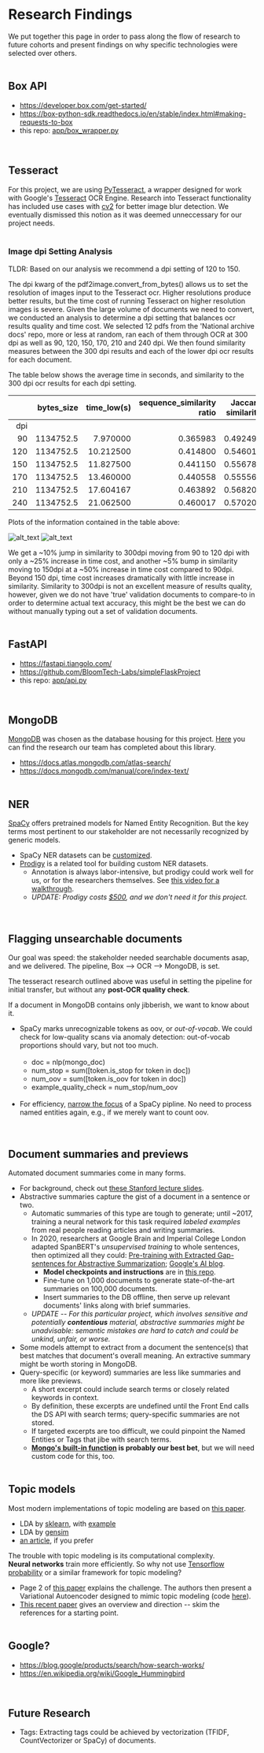 # Research Findings
We put together this page in order to pass along the flow of research to future cohorts and present findings on why specific technologies were selected over others.
<br><br>


## Box API
- <https://developer.box.com/get-started/><br>
- <https://box-python-sdk.readthedocs.io/en/stable/index.html#making-requests-to-box><br>
- this repo: [app/box_wrapper.py](https://github.com/BloomTech-Labs/human-rights-first-docdb-ds/blob/main/app/box_wrapper.py)<br>
<br>


## Tesseract
For this project, we are using [PyTesseract](https://pypi.org/project/pytesseract/), a wrapper designed for work with Google's [Tesseract](https://opensource.google/projects/tesseract) OCR Engine. Research into Tesseract functionality has included use cases with [cv2](https://www.pyimagesearch.com/2017/07/10/using-tesseract-ocr-python/) for better image blur detection. We eventually dismissed this notion as it was deemed unneccessary for our project needs.
<br><br>
### Image dpi Setting Analysis
TLDR: Based on our analysis we recommend a dpi setting of 120 to 150.

The dpi kwarg of the pdf2image.convert_from_bytes() allows us to set the resolution of images input to the Tesseract ocr. Higher resolutions produce better results, but the time cost of running Tesseract on higher resolution images is severe. Given the large volume of documents we need to convert, we conducted an analysis to determine a dpi setting that balances ocr results quality and time cost. We selected 12 pdfs from the 'National archive docs' repo, more or less at random, ran each of them through OCR at 300 dpi as well as 90, 120, 150, 170, 210 and 240 dpi. We then found similarity measures between the 300 dpi results and each of the lower dpi ocr results for each document.

The table below shows the average time in seconds, and similarity to the 300 dpi ocr results for each dpi setting.

|     | bytes_size | time_low(s) | sequence_similarity ratio | Jaccard similarity |
|----:|-----------:|------------:|--------------------------:|-------------------:|
| dpi |            |             |                           |                    |
|  90 | 1134752.5  | 7.970000    | 0.365983                  | 0.492492           |
| 120 | 1134752.5  | 10.212500   | 0.414800                  | 0.546017           |
| 150 | 1134752.5  | 11.827500   | 0.441150                  | 0.556783           |
| 170 | 1134752.5  | 13.460000   | 0.440558                  | 0.555567           |
| 210 | 1134752.5  | 17.604167   | 0.463892                  | 0.568200           |
| 240 | 1134752.5  | 21.062500   | 0.460017                  | 0.570200           |

Plots of the information contained in the table above:

![alt_text](./dpi_imgs/seq.png)
![alt_text](./dpi_imgs/jaccard.png)

We get a ~10% jump in similarity to 300dpi moving from 90 to 120 dpi with only a ~25% increase in time cost, and another ~5% bump in similarity moving to 150dpi at a ~50% increase in time cost compared to 90dpi. Beyond 150 dpi, time cost increases dramatically with little increase in similarity. Similarity to 300dpi is not an excellent measure of results quality, however, given we do not have 'true' validation documents to compare-to in order to determine actual text accuracy, this might be the best we can do without manually typing out a set of validation documents.
<br><br>


## FastAPI
- <https://fastapi.tiangolo.com/><br>
- <https://github.com/BloomTech-Labs/simpleFlaskProject><br>
- this repo: [app/api.py](https://github.com/BloomTech-Labs/human-rights-first-docdb-ds/blob/main/app/api.py)<br>
<br>

## MongoDB
[MongoDB](https://www.mongodb.com/) was chosen as the database housing for this project. [Here](https://github.com/BloomTech-Labs/human-rights-first-docdb-ds/blob/main/assets/mongo_population_research.md) you can find the research our team has completed about this library.<br>
  - <https://docs.atlas.mongodb.com/atlas-search/>
  - <https://docs.mongodb.com/manual/core/index-text/>
<br><br>


## NER
[SpaCy](https://spacy.io/) offers pretrained models for Named Entity Recognition. But the key terms most pertinent to our stakeholder are not necessarily recognized by generic models.
  - SpaCy NER datasets can be [customized](https://spacy.io/usage/linguistic-features#setting-entities).
- [Prodigy](https://prodi.gy/) is a related tool for building custom NER datasets.
  - Annotation is always labor-intensive, but prodigy could work well for us, or for the researchers themselves. See [this video for a walkthrough](https://www.youtube.com/watch?v=59BKHO_xBPA).
  - *UPDATE: Prodigy costs [$500](https://prodi.gy/buy), and we don't need it for this project.*
<br><br><br>

## Flagging unsearchable documents
Our goal was speed: the stakeholder needed searchable documents asap, and we delivered. The pipeline, Box --> OCR --> MongoDB, is set.

The tesseract research outlined above was useful in setting the pipeline for initial transfer, but without any **post-OCR quality check**.

If a document in MongoDB contains only jibberish, we want to know about it.
  - SpaCy marks unrecognizable tokens as oov, or *out-of-vocab*. We could check for low-quality scans via anomaly detection: out-of-vocab proportions should vary, but not too much.<br><br>
    - doc = nlp(mongo_doc)
    - num_stop = sum([token.is_stop for token in doc])
    - num_oov = sum([token.is_oov for token in doc])
    - example_quality_check = num_stop/num_oov <br><br>
  - For efficiency, [narrow the focus](https://spacy.io/usage/processing-pipelines#disabling) of a SpaCy pipline. No need to process named entities again, e.g., if we merely want to count oov.
<br><br><br>


## Document summaries and previews
Automated document summaries come in many forms.
- For background, check out [these Stanford lecture slides](http://web.stanford.edu/class/cs276b/handouts/lecture14.pdf).
- Abstractive summaries capture the gist of a document in a sentence or two.
  - Automatic summaries of this type are tough to generate; until ~2017, training a neural network for this task required *labeled examples* from real people reading articles and writing summaries.
  - In 2020, researchers at Google Brain and Imperial College London adapted SpanBERT's *unsupervised training* to whole sentences, then optimized all they could: [Pre-training with Extracted Gap-sentences for Abstractive Summarization](https://arxiv.org/pdf/1912.08777.pdf); [Google's AI blog](https://ai.googleblog.com/2020/06/pegasus-state-of-art-model-for.html).
    - **Model checkpoints and instructions** are in [this repo](https://github.com/google-research/pegasus).
    - Fine-tune on 1,000 documents to generate state-of-the-art summaries on 100,000 documents.
    - Insert summaries to the DB offline, then serve up relevant documents' links along with brief summaries.
  - *UPDATE -- For this particular project, which involves sensitive and potentially **contentious** material, abstractive summaries might be unadvisable: semantic mistakes are hard to catch and could be unkind, unfair, or worse.*
- Some models attempt to extract from a document the sentence(s) that best matches that document's overall meaning. An extractive summary might be worth storing in MongoDB.
- Query-specific (or keyword) summaries are less like summaries and more like previews.
  - A short excerpt could include search terms or closely related keywords in context.
  - By definition, these excerpts are undefined until the Front End calls the DS API with search terms; query-specific summaries are not stored.
  - If targeted excerpts are too difficult, we could pinpoint the Named Entities or Tags that jibe with search terms.
  - **[Mongo's built-in function](https://docs.atlas.mongodb.com/reference/atlas-search/highlighting/#std-label-highlight-ref) is probably our best bet**, but we will need custom code for this, too.
<br><br>

## Topic models
Most modern implementations of topic modeling are based on [this paper](https://www.researchgate.net/publication/221618332_Online_Learning_for_Latent_Dirichlet_Allocation).
- LDA by [sklearn](https://scikit-learn.org/stable/modules/generated/sklearn.decomposition.LatentDirichletAllocation.html), with [example](https://scikit-learn.org/stable/auto_examples/applications/plot_topics_extraction_with_nmf_lda.html#sphx-glr-auto-examples-applications-plot-topics-extraction-with-nmf-lda-py)
- LDA by [gensim](https://radimrehurek.com/gensim/models/ldamulticore.html)
- [an article](https://towardsdatascience.com/topic-modeling-with-latent-dirichlet-allocation-e7ff75290f8), if you prefer<br>

The trouble with topic modeling is its computational complexity.<br> **Neural networks** train more efficiently. So why not use [Tensorflow probability](https://www.tensorflow.org/probability/examples/Bayesian_Gaussian_Mixture_Model) or a similar framework for topic modeling?
- Page 2 of [this paper](https://arxiv.org/abs/1703.01488) explains the challenge. The authors then present a Variational Autoencoder designed to mimic topic modeling (code [here](https://github.com/akashgit/autoencoding_vi_for_topic_models)).<br>
- [This recent paper](https://aclanthology.org/2021.findings-acl.382.pdf) gives an overview and direction -- skim the references for a starting point.
<br><br>


## Google?
- <https://blog.google/products/search/how-search-works/><br>
- <https://en.wikipedia.org/wiki/Google_Hummingbird><br>
<br>

## Future Research
- Tags:
  Extracting tags could be achieved by vectorization (TFIDF, CountVectorizer or SpaCy) of documents.